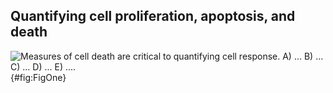 ## Quantifying cell proliferation, apoptosis, and death

![**Measures of cell death are critical to quantifying cell response.** A) ... B) ... C) ... D) ... E) ....](./Figures/Figure1.svg){#fig:FigOne}
